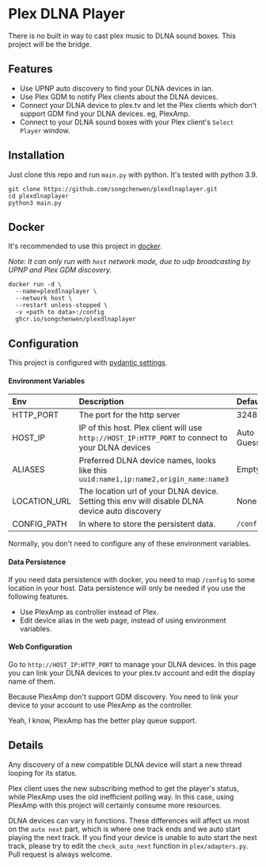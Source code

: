 # Plex DLNA Player

There is no built in way to cast plex music to DLNA sound boxes.
This project will be the bridge.

## Features

- Use UPNP auto discovery to find your DLNA devices in lan.
- Use Plex GDM to notify Plex clients about the DLNA devices.
- Connect your DLNA device to plex.tv and let the Plex clients which don't support GDM find your DLNA devices. eg, PlexAmp.
- Connect to your DLNA sound boxes with your Plex client's `Select Player` window.

## Installation
Just clone this repo and run `main.py` with python.
It's tested with python 3.9.

~~~
git clone https://github.com/songchenwen/plexdlnaplayer.git
cd plexdlnaplayer
python3 main.py
~~~

## Docker

It's recommended to use this project in [docker](https://github.com/users/songchenwen/packages/container/package/plexdlnaplayer).

*Note: It can only run with `host` network mode, due to udp broadcasting by UPNP and Plex GDM discovery.*

~~~
docker run -d \
  --name=plexdlnaplayer \
  --network host \
  --restart unless-stopped \
  -v <path to data>:/config
  ghcr.io/songchenwen/plexdlnaplayer
~~~

## Configuration

This project is configured with [pydantic settings](https://pydantic-docs.helpmanual.io/usage/settings/).


#### Environment Variables

| Env         |      Description      |         Default         |
| :---------- | :-------------------- | :---------------------- | 
| HTTP_PORT   | The port for the http server  | 32488 |
| HOST_IP     | IP of this host. Plex client will use `http://HOST_IP:HTTP_PORT` to connect to your DLNA devices | Auto Guess |
| ALIASES     | Preferred DLNA device names, looks like this `uuid:name1,ip:name2,origin_name:name3` | Empty |
| LOCATION_URL | The location url of your DLNA device. Setting this env will disable DLNA device auto discovery | None |
| CONFIG_PATH | In where to store the persistent data. | `/config`  |

Normally, you don't need to configure any of these environment variables.

#### Data Persistence

If you need data persistence with docker, you need to map `/config` to some location in your host. Data persistence will only be needed if you use the following features.

- Use PlexAmp as controller instead of Plex.
- Edit device alias in the web page, instead of using environment variables.

#### Web Configuration

Go to `http://HOST_IP:HTTP_PORT` to manage your DLNA devices. 
In this page you can link your DLNA devices to your plex.tv account and edit the display name of them.

Because PlexAmp don't support GDM discovery. You need to link your device to your account to use PlexAmp as the controller. 

Yeah, I know, PlexAmp has the better play queue support.

## Details

Any discovery of a new compatible DLNA device will start a new thread looping for its status.

Plex client uses the new subscribing method to get the player's status, while PlexAmp uses the old inefficient polling way. In this case, using PlexAmp with this project will certainly consume more resources.

DLNA devices can vary in functions. These differences will affect us most on the `auto next` part, which is where one track ends and we auto start playing the next track. If you find your device is unable to auto start the next track, please try to edit the `check_auto_next` function in `plex/adapters.py`. Pull request is always welcome.
